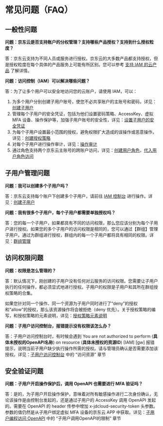 # 常见问题（FAQ）

## 一般性问题

**问题：京东云是否支持账户的分权管理？支持哪些产品授权？支持到什么授权粒度？**

答：京东云支持为不同人员或服务进行授权。京东云的大多数产品都支持授权，但是授权粒度在每个具体的产品服务上可能有所区别。您可以参考 [支持 IAM 的云产品](../../../../documentation/Management/IAM/Introduction/Support-Services.md) 了解详情。

**问题：访问控制（IAM）可以解决哪些问题？**

答：为了让多个用户可以安全地访问您的云账户，请使用 IAM，可以：

1. 为多个用户分别创建子用户账号，使您不必共享账户的主账号和密码，详见：[创建子用户](../../../../documentation/Management/IAM/Operation-manual/User-management/Create-subuser.md)
2. 管理每个子用户的安全凭证，包括为他们设置密码策略、AccessKey、虚拟 MFA 设备、操作保护等，加强子用户账号的安全性，详见：[设置子用户的安全凭证](../../../../documentation/Management/IAM/Operation-manual/User-management/setting-user-credentials.md)
3. 为每个子用户设置最小范围的授权，避免权限扩大造成的误操作或恶意操作，详见：[创建授权策略](../../../../documentation/Management/IAM/Operation-manual/Policy-management/policy-manage/UI-create.md)
4. 对每个子用户进行操作审计，详见：[操作审计](../../../../documentation/Management/Audit-Trail/Introduction/Product-Overview.md)
5. 通过角色支持两个京东云主账号的跨账户访问，详见：[创建用户角色](../../../../documentation/Management/IAM/Operation-manual/Role-management/create-role/createuserrole.md)，[代入用户角色访问](../../../../documentation/Management/IAM/Operation-manual/Role-management/switch-role.md)

## 子用户管理问题

**问题：我可以创建多个子用户吗？**

答：京东云支持每个账户下创建多个子用户，请前往 [IAM 控制台](https://iam-console.jdcloud.com/summary) 进行操作。详见：[创建子用户](../../../../documentation/Management/IAM/Operation-manual/User-management/Create-subuser.md)

**问题：我有很多个子用户，每个子用户都需要单独授权吗？**

答：您的每一个子用户，如果都具有不同的访问权限，那么您应该分别为每个子用户进行授权。如果您的多个子用户的访问权限是相同的，您可以通过【群组】管理子用户。通过为群组进行授权，群组内的每一个子用户都将具有相同的权限。详见：[群组管理](../../../../documentation/Management/IAM/Operation-manual/group-management.md)

## 访问权限问题

**问题：权限是怎么管理的？**

答：默认情况下，刚创建的子用户没有任何对云服务的访问权限。您需要让子用户执行的任何操作，都必须显式地进行授权。子用户的权限是子用户和其所在群组授权策略的合集。

如果您针对同一个操作、同一个资源为子用户同时进行了“deny”的授权和“allow”的授权，那么该资源操作将会被拒绝（deny 优先）。关于授权策略的编写，和授权策略的元素说明，详见：[授权策略元素说明](../../../../documentation/Management/IAM/Operation-manual/Policy-management/policy-grammar/elements.md)

**问题：子用户访问控制台，报错提示没有权限该怎么办？**

答：子用户访问控制台时，有时候会遇到 You are not authorized to perform (**具体未授权的OpenAPI名称**) on resource (**具体未授权的资源ID**) [IAM] [gw] 报错提示，说明当前子用户缺少执行操作所需的授权。请与管理员确认是否需要添加该授权。详见：[子用户访问控制台](../../../../documentation/Management/IAM/Operation-manual/User-management/User-visit-console.md) 中的 “访问资源” 章节

## 安全验证问题

**问题：子用户开启操作保护后，调用 OpenAPI 也需要进行 MFA 验证吗？**

答：是的，为子用户开启操作保护，意味着对所有敏感操作进行二次身份确认，无论该操作是由控制台发起的，还是通过子用户的 AccessKey 调用 OpenAPI 发起的。需要在 OpenAPI 的 header 传参中增加 x-jdcloud-security-token 头参数。参数的值仍然是从子用户绑定虚拟 MFA 设备的京东云 APP 中获取。详见：[子用户编程访问 OpenAPI](../../../../documentation/Management/IAM/Operation-manual/User-management/User-visit-openapi.md) 中的 “子用户调用OpenAPI的限制” 章节
